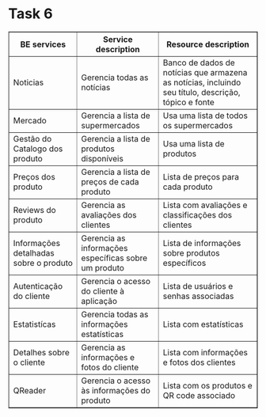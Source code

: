 # Task 6

<table border="1">
    <tr>
        <th>BE services</th>
        <th>Service description</th>
        <th>Resource description</th>
    </tr>
    <tr>
        <td>Noticias</td>
        <td>Gerencia todas as notícias</td>
        <td>Banco de dados de notícias que armazena as notícias, incluindo seu título, descrição, tópico e fonte</td>
    </tr>
    <tr>
        <td>Mercado</td>
        <td>Gerencia a lista de supermercados</td>
        <td>Usa uma lista de todos os supermercados</td>
    </tr>
    <tr>
        <td>Gestão do Catalogo dos produto</td>
        <td>Gerencia a lista de produtos disponíveis</td>
        <td>Usa uma lista de produtos</td>
    </tr>
    <tr>
        <td>Preços dos produto</td>
        <td>Gerencia a lista de preços de cada produto</td>
        <td>Lista de preços para cada produto</td>
    </tr>
    <tr>
        <td>Reviews do produto</td>
        <td>Gerencia as avaliações dos clientes</td>
        <td>Lista com avaliações e classificações dos clientes</td>
    </tr>
    <tr>
        <td>Informações detalhadas sobre o produto</td>
        <td>Gerencia as informações específicas sobre um produto</td>
        <td>Lista de informações sobre produtos específicos</td>
    </tr>
    <tr>
        <td>Autenticação do cliente</td>
        <td>Gerencia o acesso do cliente à aplicação</td>
        <td>Lista de usuários e senhas associadas</td>
    </tr>
    <tr>
        <td>Estatistícas</td>
        <td>Gerencia todas as informações estatísticas</td>
        <td>Lista com estatísticas</td>
    </tr>
    <tr>
        <td>Detalhes sobre o cliente</td>
        <td>Gerencia as informações e fotos do cliente</td>
        <td>Lista com informações e fotos dos clientes</td>
    </tr>
    <tr>
        <td>QReader</td>
        <td>Gerencia o acesso às informações do produto</td>
        <td>Lista com os produtos e QR code associado</td>
    </tr>
</table>
